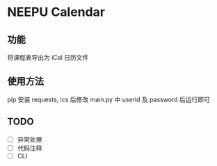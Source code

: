 # NEEPU Calendar

## 功能

将课程表导出为 iCal 日历文件

## 使用方法

pip 安装 requests, ics 后修改 main.py 中 userid 及 password 后运行即可

## TODO

- [ ] 异常处理 
- [ ] 代码注释
- [ ] CLI